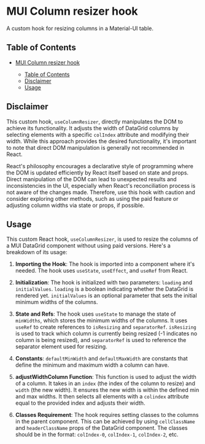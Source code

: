 # MUI Column resizer hook

A custom hook for resizing columns in a Material-UI table.

## Table of Contents

- [MUI Column resizer hook](#mui-column-resizer-hook)
  
  - [Table of Contents](#table-of-contents)
  - [Disclaimer](#disclaimer)
  - [Usage](#usage)

## Disclaimer
This custom hook, `useColumnResizer`, directly manipulates the DOM to achieve its functionality. It adjusts the width of DataGrid columns by selecting elements with a specific `colIndex` attribute and modifying their width. While this approach provides the desired functionality, it's important to note that direct DOM manipulation is generally not recommended in React. 

React's philosophy encourages a declarative style of programming where the DOM is updated efficiently by React itself based on state and props. Direct manipulation of the DOM can lead to unexpected results and inconsistencies in the UI, especially when React's reconciliation process is not aware of the changes made. Therefore, use this hook with caution and consider exploring other methods, such as using the paid feature or adjusting column widths via state or props, if possible.

## Usage

This custom React hook, `useColumnResizer`, is used to resize the columns of a MUI DataGrid component without using paid versions. Here's a breakdown of its usage:

1. **Importing the Hook**: The hook is imported into a component where it's needed. The hook uses `useState`, `useEffect`, and `useRef` from React.

2. **Initialization**: The hook is initialized with two parameters: `loading` and `initialValues`. `loading` is a boolean indicating whether the DataGrid is rendered yet. `initialValues` is an optional parameter that sets the initial minimum widths of the columns.

3. **State and Refs**: The hook uses `useState` to manage the state of `minWidths`, which stores the minimum widths of the columns. It uses `useRef` to create references to `isResizing` and `separatorRef`. `isResizing` is used to track which column is currently being resized (-1 indicates no column is being resized), and `separatorRef` is used to reference the separator element used for resizing.

4. **Constants**: `defaultMinWidth` and `defaultMaxWidth` are constants that define the minimum and maximum width a column can have.

5. **adjustWidthColumn Function**: This function is used to adjust the width of a column. It takes in an `index` (the index of the column to resize) and `width` (the new width). It ensures the new width is within the defined min and max widths. It then selects all elements with a `colindex` attribute equal to the provided index and adjusts their width.

6. **Classes Requirement**: The hook requires setting classes to the columns in the parent component. This can be achieved by using `cellClassName` and `headerClassName` props of the DataGrid component. The classes should be in the format: `colIndex-0`, `colIndex-1`, `colIndex-2`, etc.
